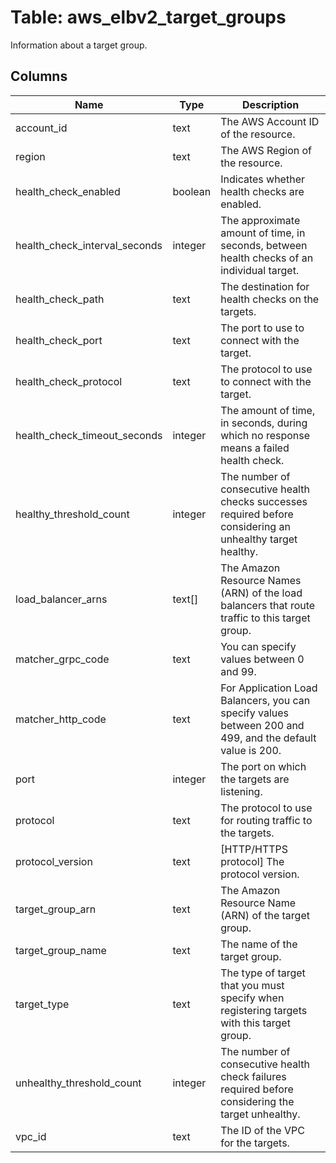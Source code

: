 
# Table: aws_elbv2_target_groups
Information about a target group.
## Columns
| Name        | Type           | Description  |
| ------------- | ------------- | -----  |
|account_id|text|The AWS Account ID of the resource.|
|region|text|The AWS Region of the resource.|
|health_check_enabled|boolean|Indicates whether health checks are enabled.|
|health_check_interval_seconds|integer|The approximate amount of time, in seconds, between health checks of an individual target.|
|health_check_path|text|The destination for health checks on the targets.|
|health_check_port|text|The port to use to connect with the target.|
|health_check_protocol|text|The protocol to use to connect with the target.|
|health_check_timeout_seconds|integer|The amount of time, in seconds, during which no response means a failed health check.|
|healthy_threshold_count|integer|The number of consecutive health checks successes required before considering an unhealthy target healthy.|
|load_balancer_arns|text[]|The Amazon Resource Names (ARN) of the load balancers that route traffic to this target group.|
|matcher_grpc_code|text|You can specify values between 0 and 99.|
|matcher_http_code|text|For Application Load Balancers, you can specify values between 200 and 499, and the default value is 200.|
|port|integer|The port on which the targets are listening.|
|protocol|text|The protocol to use for routing traffic to the targets.|
|protocol_version|text|[HTTP/HTTPS protocol] The protocol version.|
|target_group_arn|text|The Amazon Resource Name (ARN) of the target group.|
|target_group_name|text|The name of the target group.|
|target_type|text|The type of target that you must specify when registering targets with this target group.|
|unhealthy_threshold_count|integer|The number of consecutive health check failures required before considering the target unhealthy.|
|vpc_id|text|The ID of the VPC for the targets.|
